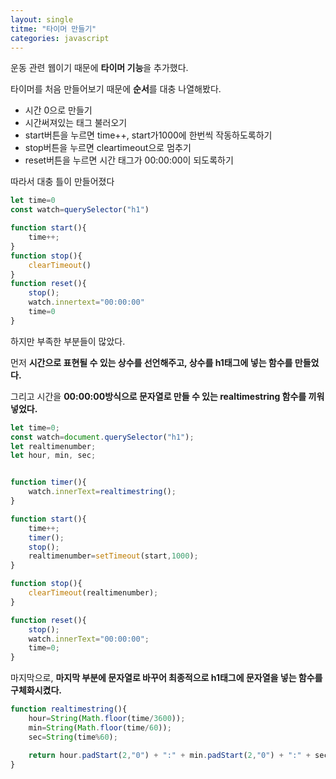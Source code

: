 ```yaml
---
layout: single
titme: "타이머 만들기"
categories: javascript
---
```


운동 관련 웹이기 때문에 **타이머 기능**을 추가했다.

타이머를 처음 만들어보기 때문에 **순서**를 대충 나열해봤다.

- 시간 0으로 만들기
- 시간써져있는 태그 불러오기
- start버튼을 누르면 time++, start가1000에 한번씩 작동하도록하기
- stop버튼을 누르면 cleartimeout으로 멈추기
- reset버튼을 누르면 시간 태그가 00:00:00이 되도록하기


따라서 대충 틀이 만들어졌다

```javascript
let time=0
const watch=querySelector("h1")

function start(){
    time++;
}
function stop(){
    clearTimeout()
}
function reset(){
    stop();
    watch.innertext="00:00:00"
    time=0
}
```

하지만 부족한 부분들이 많았다.

먼저 **시간으로 표현될 수 있는 상수를 선언해주고, 상수를 h1태그에 넣는 함수를 만들었다.**

그리고 시간을 **00:00:00방식으로 문자열로 만들 수 있는 realtimestring 함수를 끼워넣었다.**

```javascript
let time=0;
const watch=document.querySelector("h1");
let realtimenumber;
let hour, min, sec;


function timer(){
    watch.innerText=realtimestring();
}

function start(){
    time++;
    timer();
    stop();
    realtimenumber=setTimeout(start,1000);
}

function stop(){
    clearTimeout(realtimenumber);
}

function reset(){
    stop();
    watch.innerText="00:00:00";
    time=0;
}
```

마지막으로, **마지막 부분에 문자열로 바꾸어 최종적으로 h1태그에 문자열을 넣는 함수를 구체화시켰다.**

```javascript
function realtimestring(){
    hour=String(Math.floor(time/3600));
    min=String(Math.floor(time/60));
    sec=String(time%60);

    return hour.padStart(2,"0") + ":" + min.padStart(2,"0") + ":" + sec.padStart(2,"0");
}
```


